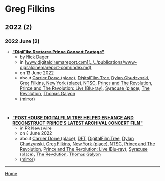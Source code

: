 # Greg Filkins

## 2022 (2)

### 2022 June (2)

 - [**"DigiFilm Restores Prince Concert Footage"**](https://www.digitalcinemareport.com/news/digifilm-restores-prince-concert-footage)
    - by [Nick Dager](../../authors/nick-dager/index.md)
    - in [www.digitalcinemareport.com](../../publications/www-digitalcinemareport-com/index.md)
    - on 13 June 2022
    - about [Carrier Dome (place)](../../topics/place/carrier-dome/index.md), [DigitalFilm Tree](../../topics/digitalfilm-tree/index.md), [Dylan Chudzynski](../../topics/dylan-chudzynski/index.md), [Greg Filkins](../../topics/greg-filkins/index.md), [New York (place)](../../topics/place/new-york/index.md), [NTSC](../../topics/ntsc/index.md), [Prince and The Revolution](../../topics/prince-and-the-revolution/index.md), [Prince and The Revolution: Live (Blu-ray)](../../topics/blu-ray/prince-and-the-revolution-live/index.md), [Syracuse (place)](../../topics/place/syracuse/index.md), [The Revolution](../../topics/the-revolution/index.md), [Thomas Galyon](../../topics/thomas-galyon/index.md)
    - ([mirror](https://web.archive.org/web/*/https://www.digitalcinemareport.com/news/digifilm-restores-prince-concert-footage))

<br />

 - [**"POST HOUSE DIGITALFILM TREE HELPED ENHANCE AND RECONSTRUCT PRINCE'S LATEST ARCHIVAL CONCERT FILM"**](https://www.prnewswire.com/news-releases/post-house-digitalfilm-tree-helped-enhance-and-reconstruct-princes-latest-archival-concert-film-301564401.html)
    - in [PR Newswire](../../publications/pr-newswire/index.md)
    - on 8 June 2022
    - about [Carrier Dome (place)](../../topics/place/carrier-dome/index.md), [DFT](../../topics/dft/index.md), [DigitalFilm Tree](../../topics/digitalfilm-tree/index.md), [Dylan Chudzynski](../../topics/dylan-chudzynski/index.md), [Greg Filkins](../../topics/greg-filkins/index.md), [New York (place)](../../topics/place/new-york/index.md), [NTSC](../../topics/ntsc/index.md), [Prince and The Revolution](../../topics/prince-and-the-revolution/index.md), [Prince and The Revolution: Live (Blu-ray)](../../topics/blu-ray/prince-and-the-revolution-live/index.md), [Syracuse (place)](../../topics/place/syracuse/index.md), [The Revolution](../../topics/the-revolution/index.md), [Thomas Galyon](../../topics/thomas-galyon/index.md)
    - ([mirror](https://web.archive.org/web/*/https://www.prnewswire.com/news-releases/post-house-digitalfilm-tree-helped-enhance-and-reconstruct-princes-latest-archival-concert-film-301564401.html))

----

[Home](../index.md)
